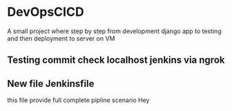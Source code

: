 # DevOpsCICD
A small project where step by step from development django app to testing and then deployment to server on VM


## Testing commit check localhost jenkins via ngrok

## New file Jenkinsfile
this file provide full complete pipline scenario
Hey